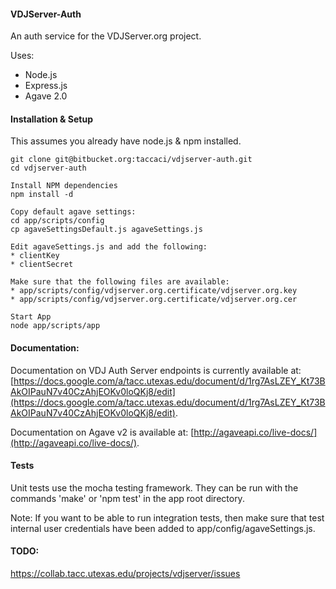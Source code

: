 #### VDJServer-Auth
An auth service for the VDJServer.org project.

Uses:
 * Node.js
 * Express.js
 * Agave 2.0

#### Installation & Setup
This assumes you already have node.js & npm installed.

```  
git clone git@bitbucket.org:taccaci/vdjserver-auth.git
cd vdjserver-auth

Install NPM dependencies
npm install -d

Copy default agave settings:  
cd app/scripts/config  
cp agaveSettingsDefault.js agaveSettings.js

Edit agaveSettings.js and add the following:  
* clientKey  
* clientSecret  

Make sure that the following files are available:  
* app/scripts/config/vdjserver.org.certificate/vdjserver.org.key  
* app/scripts/config/vdjserver.org.certificate/vdjserver.org.cer  

Start App
node app/scripts/app  
```  


#### Documentation:
Documentation on VDJ Auth Server endpoints is currently available at: [https://docs.google.com/a/tacc.utexas.edu/document/d/1rg7AsLZEY_Kt73BAkOIPauN7v40CzAhjEOKv0loQKj8/edit](https://docs.google.com/a/tacc.utexas.edu/document/d/1rg7AsLZEY_Kt73BAkOIPauN7v40CzAhjEOKv0loQKj8/edit).  

Documentation on Agave v2 is available at: [http://agaveapi.co/live-docs/](http://agaveapi.co/live-docs/).  


#### Tests
Unit tests use the mocha testing framework. They can be run with the commands 'make' or 'npm test' in the app root directory.

Note: If you want to be able to run integration tests, then make sure that test internal user credentials have been added to app/config/agaveSettings.js.

#### TODO:
https://collab.tacc.utexas.edu/projects/vdjserver/issues

